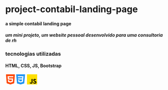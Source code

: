 # project-contabil-landing-page

<h4>a simple contabil landing page</h4>
<h5>um mini projeto, um website pessoal desenvolvido para uma consultoria de rh</h5>

<h3>tecnologias utilizadas</h3>
<h4>HTML, CSS, JS, Bootstrap</h4>
<div>
<img src="https://github.com/GuiAlvesdev/project-contabil-landing-page/blob/main/iconsreadme/html-5.png"/><img src="https://github.com/GuiAlvesdev/project-contabil-landing-page/blob/main/iconsreadme/css-3.png"/>
<img src="https://github.com/GuiAlvesdev/project-contabil-landing-page/blob/main/iconsreadme/js.png"/>
<img src="https://github.com/GuiAlvesdev/project-contabil-landing-page/blob/main/iconsreadme/bootstrap.png/>
</div>


